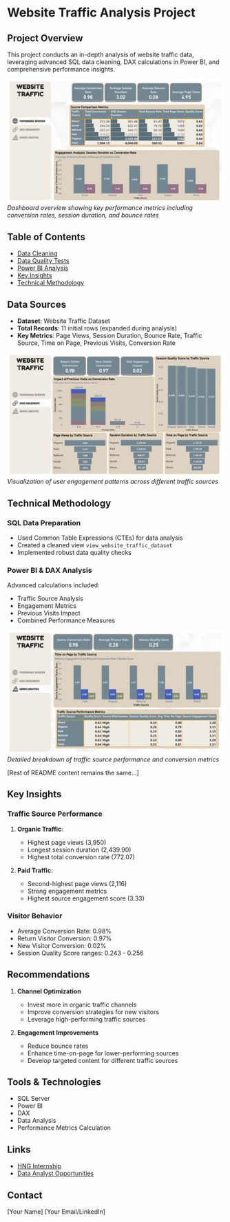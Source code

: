 # Website Traffic Analysis Project

## Project Overview
This project conducts an in-depth analysis of website traffic data, leveraging advanced SQL data cleaning, DAX calculations in Power BI, and comprehensive performance insights.

![Performance Overview](1_Performance_Overview.jpg)
*Dashboard overview showing key performance metrics including conversion rates, session duration, and bounce rates*

## Table of Contents
- [Data Cleaning](#data-cleaning)
- [Data Quality Tests](#data-quality-tests)
- [Power BI Analysis](#power-bi-dashboard)
- [Key Insights](#key-insights)
- [Technical Methodology](#technical-methodology)

## Data Sources
- **Dataset**: Website Traffic Dataset
- **Total Records**: 11 initial rows (expanded during analysis)
- **Key Metrics**: Page Views, Session Duration, Bounce Rate, Traffic Source, Time on Page, Previous Visits, Conversion Rate

![User Engagements](2_User_Engagements.jpg)
*Visualization of user engagement patterns across different traffic sources*

## Technical Methodology

### SQL Data Preparation
- Used Common Table Expressions (CTEs) for data analysis
- Created a cleaned view `view_website_traffic_dataset`
- Implemented robust data quality checks

### Power BI & DAX Analysis
Advanced calculations included:
- Traffic Source Analysis
- Engagement Metrics
- Previous Visits Impact
- Combined Performance Measures

![Source Analytics](3_Source_Analytics.jpg)
*Detailed breakdown of traffic source performance and conversion metrics*

[Rest of README content remains the same...]

## Key Insights

### Traffic Source Performance
1. **Organic Traffic**: 
   - Highest page views (3,950)
   - Longest session duration (2,439.90)
   - Highest total conversion rate (772.07)

2. **Paid Traffic**:
   - Second-highest page views (2,116)
   - Strong engagement metrics
   - Highest source engagement score (3.33)

### Visitor Behavior
- Average Conversion Rate: 0.98%
- Return Visitor Conversion: 0.97%
- New Visitor Conversion: 0.02%
- Session Quality Score ranges: 0.243 - 0.256

## Recommendations
1. **Channel Optimization**
   - Invest more in organic traffic channels
   - Improve conversion strategies for new visitors
   - Leverage high-performing traffic sources

2. **Engagement Improvements**
   - Reduce bounce rates
   - Enhance time-on-page for lower-performing sources
   - Develop targeted content for different traffic sources

## Tools & Technologies
- SQL Server
- Power BI
- DAX
- Data Analysis
- Performance Metrics Calculation

## Links
- [HNG Internship](https://hng.tech/internship)
- [Data Analyst Opportunities](https://hng.tech/hire/data-analysts)

## Contact
[Your Name]
[Your Email/LinkedIn]
